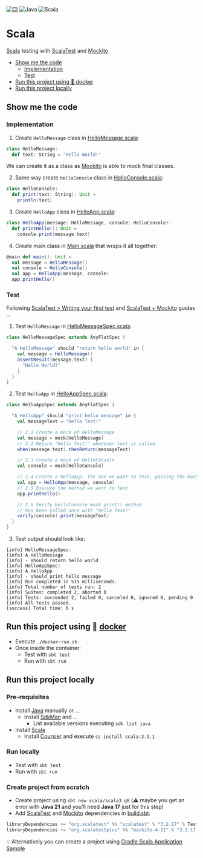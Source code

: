 [![CI](https://github.com/rogervinas/tests-everywhere/actions/workflows/scala.yml/badge.svg)](https://github.com/rogervinas/tests-everywhere/actions/workflows/scala.yml)
![Java](https://img.shields.io/badge/Java-21-blue?labelColor=black)
![Scala](https://img.shields.io/badge/Scala-3.3.1-blue?labelColor=black)

# Scala

[Scala](https://www.scala-lang.org/) testing with [ScalaTest](https://www.scalatest.org/) and [Mockito](https://www.scalatest.org/plus/mockito)

- [Show me the code](#show-me-the-code)
  - [Implementation](#implementation)
  - [Test](#test)
- [Run this project using 🐳 docker](#run-this-project-using--docker)
- [Run this project locally](#run-this-project-locally)

## Show me the code

### Implementation

1. Create `HelloMessage` class in [HelloMessage.scala](src/main/scala/org/hello/HelloMessage.scala):

```scala
class HelloMessage:
  def text: String = "Hello World!"
```

We can create it as a class as [Mockito](https://www.scalatest.org/plus/mockito) is able to mock final classes.

2. Same way create `HelloConsole` class in [HelloConsole.scala](src/main/scala/org/hello/HelloConsole.scala):

```scala
class HelloConsole:
  def print(text: String): Unit =
    println(text)
```

3. Create `HelloApp` class in [HelloApp.scala](src/main/scala/org/hello/HelloApp.scala):

```scala
class HelloApp(message: HelloMessage, console: HelloConsole):
  def printHello(): Unit =
    console.print(message.text)
```

4. Create main class in [Main.scala](src/main/scala/org/hello/Main.scala) that wraps it all together:

```scala
@main def main(): Unit =
  val message = HelloMessage()
  val console = HelloConsole()
  val app = HelloApp(message, console)
  app.printHello()
```

### Test

Following [ScalaTest > Writing your first test](https://www.scalatest.org/user_guide/writing_your_first_test) and [ScalaTest + Mockito](https://www.scalatest.org/plus/mockito) guides ...

1. Test `HelloMessage` in [HelloMessageSpec.scala](src/test/scala/org/hello/HelloMessageSpec.scala):

```scala
class HelloMessageSpec extends AnyFlatSpec {

  "A HelloMessage" should "return hello world" in {
    val message = HelloMessage()
    assertResult(message.text) {
      "Hello World!"
    }
  }
}
```

2. Test `HelloApp` in [HelloAppSpec.scala](src/test/scala/org/hello/HelloAppSpec.scala):

```scala
class HelloAppSpec extends AnyFlatSpec {

  "A HelloApp" should "print hello message" in {
    val messageText = "Hello Test!"

    // 2.1 Create a mock of HelloMessage
    val message = mock[HelloMessage]
    // 2.2 Return "Hello Test!" whenever text is called
    when(message.text).thenReturn(messageText)

    // 2.3 Create a mock of HelloConsole
    val console = mock[HelloConsole]

    // 2.4 Create a HelloApp, the one we want to test, passing the mocks
    val app = HelloApp(message, console)
    // 2.5 Execute the method we want to test
    app.printHello()

    // 2.6 Verify HelloConsole mock print() method
    // has been called once with "Hello Test!"
    verify(console).print(messageText)
  }
}
```

3. Test output should look like:

```
[info] HelloMessageSpec:
[info] A HelloMessage
[info] - should return hello world
[info] HelloAppSpec:
[info] A HelloApp
[info] - should print hello message
[info] Run completed in 515 milliseconds.
[info] Total number of tests run: 2
[info] Suites: completed 2, aborted 0
[info] Tests: succeeded 2, failed 0, canceled 0, ignored 0, pending 0
[info] All tests passed.
[success] Total time: 6 s
```

## Run this project using 🐳 [docker](https://www.docker.com/)

- Execute `./docker-run.sh`
- Once inside the container:
  - Test with `sbt test`
  - Run with `sbt run`

## Run this project locally

### Pre-requisites

- Install [Java](https://openjdk.org/) manually or ...
  - Install [SdkMan](https://sdkman.io/) and ...
    - List available versions executing `sdk list java`
- Install [Scala](https://www.scala-lang.org/download/)
  - Install [Coursier](https://get-coursier.io/) and execute `cs install scala:3.3.1`

### Run locally

- Test with `sbt test`
- Run with `sbt run`

### Create project from scratch

- Create project using `sbt new scala/scala3.g8` (⚠️ maybe you get an error with **Java 21** and you'll need **Java 17** just for this step)
- Add [ScalaTest](https://www.scalatest.org/) and [Mockito](https://www.scalatest.org/plus/mockito) dependencies in [build.sbt](build.sbt):

```sbt
libraryDependencies += "org.scalatest" %% "scalatest" % "3.2.17" % Test,
libraryDependencies += "org.scalatestplus" %% "mockito-4-11" % "3.2.17.0" % Test
```

💡 Alternatively you can create a project using [Gradle Scala Application Sample](https://docs.gradle.org/current/samples/sample_building_scala_applications.html)
